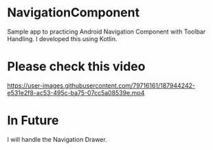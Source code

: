 # NavigationComponent
Sample app to practicing Android Navigation Component with Toolbar Handling. I developed this using Kotlin.

# Please check this video
https://user-images.githubusercontent.com/79716161/187944242-e531e2f8-ac53-495c-ba75-07cc5a08539e.mp4

# In Future
I will handle the Navigation Drawer.


